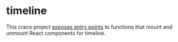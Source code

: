 # timeline

This craco project [exposes entry points](./config-overrides.js#L19-L21) to functions that mount and unmount React components for timeline.
